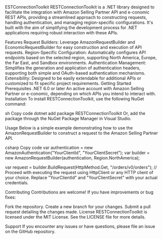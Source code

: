 ESTConnectionToolkit
RESTConnectionToolkit is a .NET library designed to facilitate the integration with Amazon Selling Partner API and e-conomic REST APIs, providing a streamlined approach to constructing requests, handling authentication, and managing region-specific configurations. It's built with the aim of simplifying the development process for .NET applications requiring robust interaction with these APIs.

Features
Request Builders: Leverage AmazonRequestBuilder and EconomicRequestBuilder for easy construction and execution of API requests.
Region-Specific Configuration: Automatically configures API endpoints based on the selected region, supporting North America, Europe, the Far East, and Sandbox environments.
Authentication Management: Simplifies the generation and application of authentication headers, supporting both simple and OAuth-based authentication mechanisms.
Extensibility: Designed to be easily extendable for additional APIs or customized to fit specific project requirements.
Getting Started
Prerequisites
.NET 6.0 or later
An active account with Amazon Selling Partner or e-conomic, depending on which APIs you intend to interact with.
Installation
To install RESTConnectionToolkit, use the following NuGet command:

sh
Copy code
dotnet add package RESTConnectionToolkit
Or, add the package through the NuGet Package Manager in Visual Studio.

Usage
Below is a simple example demonstrating how to use the AmazonRequestBuilder to construct a request to the Amazon Selling Partner API.

csharp
Copy code
var authentication = new AmazonAuthentication("YourClientId", "YourClientSecret");
var builder = new AmazonRequestBuilder(authentication, Region.NorthAmerica);

var request = builder.BuildRequest(HttpMethod.Get, "/orders/v0/orders");
// Proceed with executing the request using HttpClient or any HTTP client of your choice.
Replace "YourClientId" and "YourClientSecret" with your actual credentials.

Contributing
Contributions are welcome! If you have improvements or bug fixes:

Fork the repository.
Create a new branch for your changes.
Submit a pull request detailing the changes made.
License
RESTConnectionToolkit is licensed under the MIT License. See the LICENSE file for more details.

Support
If you encounter any issues or have questions, please file an issue on the GitHub repository.